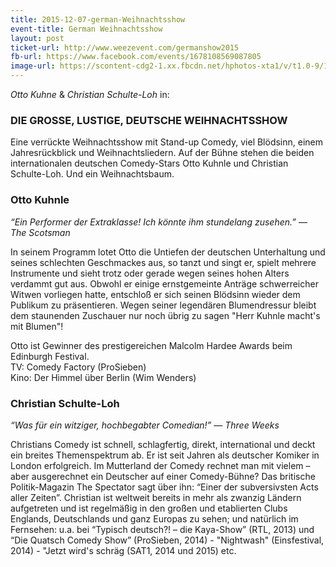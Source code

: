 ```yaml
---
title: 2015-12-07-german-Weihnachtsshow
event-title: German Weihnachtsshow
layout: post
ticket-url: http://www.weezevent.com/germanshow2015
fb-url: https://www.facebook.com/events/1678108569087805
image-url: https://scontent-cdg2-1.xx.fbcdn.net/hphotos-xta1/v/t1.0-9/11934971_965502053512854_4335669313007193986_n.jpg?oh=7f03b7722ffc38760874ae7710faa29d&oe=56F92419
---
```


*Otto Kuhne* & *Christian Schulte-Loh* in:
### DIE GROSSE, LUSTIGE, DEUTSCHE WEIHNACHTSSHOW

Eine verrückte Weihnachtsshow mit Stand-up Comedy, viel Blödsinn, einem Jahresrückblick und Weihnachtsliedern. Auf der Bühne stehen die beiden internationalen deutschen Comedy-Stars Otto Kuhnle und Christian Schulte-Loh. Und ein Weihnachtsbaum.

### Otto Kuhnle
_“Ein Performer der Extraklasse! Ich könnte ihm stundelang zusehen.” &mdash; The Scotsman_

In seinem Programm lotet Otto die Untiefen der deutschen Unterhaltung und seines schlechten Geschmackes aus, so tanzt und singt er, spielt mehrere Instrumente und sieht trotz oder gerade wegen seines hohen Alters verdammt gut aus. Obwohl er einige ernstgemeinte Anträge schwerreicher Witwen vorliegen hatte, entschloß er sich seinen Blödsinn wieder dem Publikum zu präsentieren. Wegen seiner legendären Blumendressur bleibt dem staunenden Zuschauer nur noch übrig zu sagen "Herr Kuhnle macht's mit Blumen"!

Otto ist Gewinner des prestigereichen Malcolm Hardee Awards beim Edinburgh Festival.  
TV: Comedy Factory (ProSieben)  
Kino: Der Himmel über Berlin (Wim Wenders)

### Christian Schulte-Loh
_“Was für ein witziger, hochbegabter Comedian!” &mdash; Three Weeks_

Christians Comedy ist schnell, schlagfertig, direkt, international und deckt ein breites Themenspektrum ab. Er ist seit Jahren als deutscher Komiker in London erfolgreich. Im Mutterland der Comedy rechnet man mit vielem – aber ausgerechnet ein Deutscher auf einer Comedy-Bühne? Das britische Politik-Magazin The Spectator sagt über ihn: “Einer der subversivsten Acts aller Zeiten”. Christian ist weltweit bereits in mehr als zwanzig Ländern aufgetreten und ist regelmäßig in den großen und etablierten Clubs Englands, Deutschlands und ganz Europas zu sehen; und natürlich im Fernsehen: u.a. bei “Typisch deutsch?! – die Kaya-Show” (RTL, 2013) und “Die Quatsch Comedy Show” (ProSieben, 2014) - "Nightwash" (Einsfestival, 2014) - "Jetzt wird's schräg (SAT1, 2014 und 2015) etc.